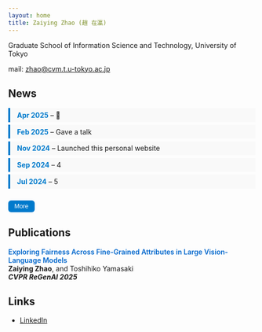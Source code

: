 ```yaml
---
layout: home
title: Zaiying Zhao (趙 在瀛)
---
```


<!-- # Zaiying Zhao (趙 在瀛) -->
Graduate School of Information Science and Technology, University of Tokyo
<!-- linkとicon入れる -->

mail: zhao@cvm.t.u-tokyo.ac.jp

<!-- ![Your photo](assets/images/yourphoto.jpg) -->

<!-- ## About Me

I'm a researcher in [your field] interested in ... -->

<h2>News</h2>

<div id="news-list">
  <div class="news-item"><span class="news-date">Apr 2025</span> – 🎉</div>
  <div class="news-item"><span class="news-date">Feb 2025</span> – Gave a talk</div>
  <div class="news-item"><span class="news-date">Nov 2024</span> – Launched this personal website</div>
  <div class="news-item"><span class="news-date">Sep 2024</span> – 4</div>
  <div class="news-item"><span class="news-date">Jul 2024</span> – 5</div>

  <!-- 以下は最初非表示 -->
  <div class="news-item extra-news" style="display: none;"><span class="news-date">Apr 2024</span> – 6</div>
  <div class="news-item extra-news" style="display: none;"><span class="news-date">Jan 2024</span> – 7</div>
</div>

<button id="toggle-news" class="news-button">More</button>

<style>
  .news-item {
    margin: 0.4em 0;
    padding: 0.4em 1em;
    background: #f9f9f9;
    border-left: 4px solid #007acc;
    border-radius: 0px;
    transition: background 0.2s;
  }

  .news-item:hover {
    background: #f0f8ff;
  }

  .news-date {
    font-weight: bold;
    color: #007acc;
  }

  .news-button {
    margin-top: 0.8em;
    padding: 0.4em 1em;
    background-color: #007acc;
    color: white;
    border: none;
    border-radius: 6px;
    cursor: pointer;
    font-size: 0.9em;
    transition: background-color 0.2s;
  }

  .news-button:hover {
    background-color: #005e99;
  }
</style>

<script>
  const btn = document.getElementById("toggle-news");
  const extras = document.querySelectorAll(".extra-news");
  let expanded = false;

  btn.onclick = function () {
    expanded = !expanded;
    extras.forEach(e => e.style.display = expanded ? "block" : "none");
    btn.innerText = expanded ? "Less" : "More";
  };
</script>

## Publications

<ul class="pub-list">
  <li>
    <a href="https://arxiv.org/abs/1234.5678" target="_blank">
      Exploring Fairness Across Fine-Grained Attributes in Large Vision-Language Models
    </a><br>
    <strong>Zaiying Zhao</strong>, and Toshihiko Yamasaki<br>
    <em><strong>CVPR ReGenAI 2025</strong></em>
  </li>

  <!-- <li>
    <a href="https://arxiv.org/abs/2345.6789" target="_blank">
      Resampled Datasets Are Not Enough: Mitigating Societal Bias Beyond Single Attributes
    </a><br>
    Yuseke Hirota, Jerone T. A. Andrews, Dora Zhao, Orestis Papakyriakopoulos, Apostolos Modas, Yuta Nakashima, <strong>Zaiying Zhao</strong><br>
    <em>EMNLP 2024 (main track)</em>
  </li>

  <li>
    <a href="https://arxiv.org/abs/3456.7890" target="_blank">
      Would Deep Generative Models Amplify Bias in Future Models?
    </a><br>
    Tianwei Chen, <strong>Zaiying Zhao</strong>, Mayu Otani, Noa Garcia, Yuta Nakashima<br>
    <em>CVPR 2024</em>
  </li> -->
</ul>

<style>
  .pub-list {
    list-style-type: none;
    padding-left: 0;
  }

  .pub-list li {
    margin-bottom: 1em;
  }

  .pub-list a {
    font-weight: 600;
    color: #0066cc;
    text-decoration: none;
  }

  .pub-list a:hover {
    text-decoration: underline;
  }
</style>

## Links
<!-- - [Google Scholar](https://scholar.google.com/) -->
<!-- - [GitHub](https://github.com/yourname) -->
- [LinkedIn](https://www.linkedin.com/in/zaiyingzhao/)